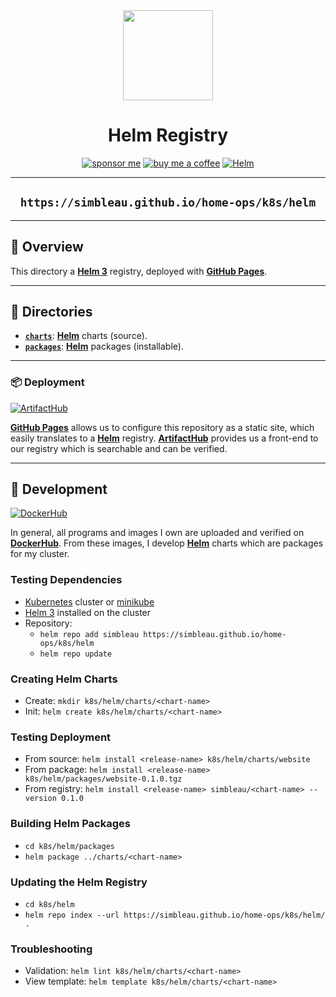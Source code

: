 <div align="center">

<img src="https://helm.sh/img/helm.svg" align="center" width="144px" height="144px"/>

# Helm Registry
[![sponsor me](https://img.shields.io/badge/sponsor-30363D?style=for-the-badge&logo=GitHub-Sponsors&logoColor=#white)](https://github.com/sponsors/simbleau)
[![buy me a coffee](https://img.shields.io/badge/Buy_Me_A_Coffee-FFDD00?style=for-the-badge&logo=buy-me-a-coffee&logoColor=black)](https://buymeacoffee.com/simbleau)
[![Helm](https://img.shields.io/badge/Helm%203-0f1689?style=for-the-badge&logo=helm&logoColor=white)](https://helm.sh)

---
## `https://simbleau.github.io/home-ops/k8s/helm`
---

</div>

## 📖 Overview

This directory a [__Helm 3__](https://helm.sh) registry, deployed with [__GitHub Pages__](https://pages.github.com/).

---

## 📁 Directories

- [__`charts`__](./charts/): [__Helm__](https://helm.sh) charts (source).
- [__`packages`__](./packages/): [__Helm__](https://helm.sh) packages (installable).

---

### 📦 Deployment
[![ArtifactHub](https://img.shields.io/endpoint?url=https://artifacthub.io/badge/repository/simbleau&style=for-the-badge)](https://artifacthub.io/packages/search?user=simbleau)

[__GitHub Pages__](https://pages.github.com/) allows us to configure this repository as a static site, which easily translates to a [__Helm__](https://helm.sh) registry. [__ArtifactHub__](https://artifacthub.io) provides us a front-end to our registry which is searchable and can be verified.

---

## 🧰 Development
[![DockerHub](https://img.shields.io/badge/DockerHub-simbleau-2496ed?style=for-the-badge&logo=docker&logoColor=white)](https://hub.docker.com/u/simbleau)

In general, all programs and images I own are uploaded and verified on [__DockerHub__](https://hub.docker.com). From these images, I develop [__Helm__](https://helm.sh) charts which are packages for my cluster.

### Testing Dependencies
- [Kubernetes](https://kubernetes.io/) cluster or [minikube](https://minikube.sigs.k8s.io/)
- [Helm 3](https://helm.sh/) installed on the cluster
- Repository:
  - `helm repo add simbleau https://simbleau.github.io/home-ops/k8s/helm`
  - `helm repo update`

### Creating Helm Charts
- Create: `mkdir k8s/helm/charts/<chart-name>`
- Init: `helm create k8s/helm/charts/<chart-name>`

### Testing Deployment
- From source: `helm install <release-name> k8s/helm/charts/website`
- From package: `helm install <release-name> k8s/helm/packages/website-0.1.0.tgz`
- From registry: `helm install <release-name> simbleau/<chart-name> --version 0.1.0`

### Building Helm Packages
- `cd k8s/helm/packages`
- `helm package ../charts/<chart-name>`

### Updating the Helm Registry
- `cd k8s/helm`
- `helm repo index --url https://simbleau.github.io/home-ops/k8s/helm/ .`

### Troubleshooting
- Validation: `helm lint k8s/helm/charts/<chart-name>`
- View template: `helm template k8s/helm/charts/<chart-name>`